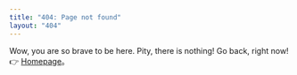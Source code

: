 ```yaml
---
title: "404: Page not found"
layout: "404"
---
```


Wow, you are so brave to be here. Pity, there is nothing! Go back, right now! 👉 [Homepage](/en)。
